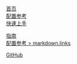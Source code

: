 <!--
 * @Author: xx
 * @Date: 2021-06-17 16:12:52
 * @LastEditors: 青峰
 * @LastEditTime: 2021-06-17 16:12:52
 * @FilePath: /vue-press/docs/guide/markdown.md
-->
<!-- 相对路径 -->
[首页](../README.md)  
[配置参考](../reference/config.md)  
[快速上手](./getting-started.md)  
<!-- 绝对路径 -->
[指南](/zh/guide/README.md)  
[配置参考 > markdown.links](/zh/reference/config.md#links)  
<!-- URL -->
[GitHub](https://github.com) 
